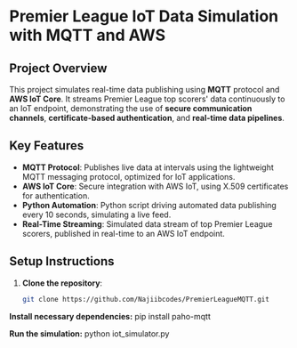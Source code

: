 # Premier League IoT Data Simulation with MQTT and AWS

## Project Overview

This project simulates real-time data publishing using **MQTT** protocol and **AWS IoT Core**. It streams Premier League top scorers' data continuously to an IoT endpoint, demonstrating the use of **secure communication channels**, **certificate-based authentication**, and **real-time data pipelines**.

## Key Features

- **MQTT Protocol**: Publishes live data at intervals using the lightweight MQTT messaging protocol, optimized for IoT applications.
- **AWS IoT Core**: Secure integration with AWS IoT, using X.509 certificates for authentication.
- **Python Automation**: Python script driving automated data publishing every 10 seconds, simulating a live feed.
- **Real-Time Streaming**: Simulated data stream of top Premier League scorers, published in real-time to an AWS IoT endpoint.

## Setup Instructions

1. **Clone the repository**:
   ```bash
   git clone https://github.com/Najiibcodes/PremierLeagueMQTT.git

**Install necessary dependencies:**
pip install paho-mqtt

**Run the simulation:**
python iot_simulator.py
